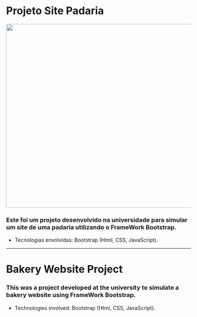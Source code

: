 # Projeto Site Padaria

<p align="center">
  <img width="1000" height="500" src="https://i.imgur.com/BLMkh5q.png">
</p>

### Este foi um projeto desenvolvido na universidade para simular um site de uma padaria utilizando o FrameWork Bootstrap.

* Tecnologias envolvidas: Bootstrap (Html, CSS, JavaScript).

----------------------------------------------------------

# Bakery Website Project

### This was a project developed at the university to simulate a bakery website using FrameWork Bootstrap.

* Technologies involved: Bootstrap (Html, CSS, JavaScript).

